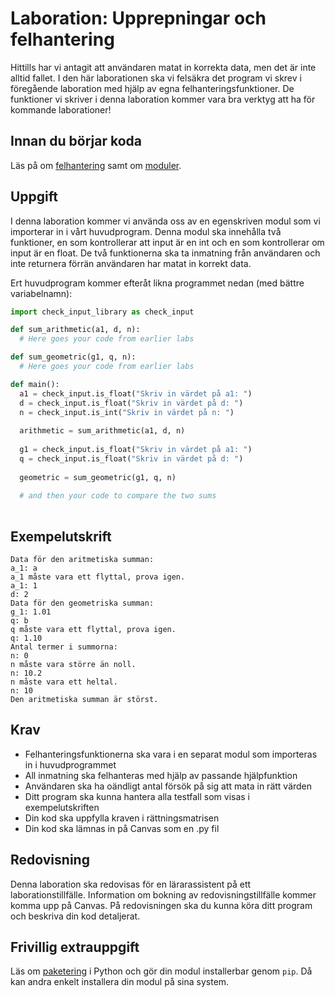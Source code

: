 # Laboration: Upprepningar och felhantering

Hittills har vi antagit att användaren matat in korrekta data, men det är inte 
alltid fallet. I den här laborationen ska vi felsäkra det program vi skrev i 
föregående laboration med hjälp av egna felhanteringsfunktioner. De funktioner 
vi skriver i denna laboration kommer vara bra verktyg att ha för kommande 
laborationer! 

## Innan du börjar koda

Läs på om [felhantering][felhantering] samt om [moduler][moduler]. 

[felhantering]: https://docs.python.org/3/tutorial/errors.html
[moduler]: https://docs.python.org/3/tutorial/modules.html#:~:text=A%20module%20is%20a%20file,global%20variable%20__name__%20.


## Uppgift

I denna laboration kommer vi använda oss av en egenskriven modul som vi 
importerar in i vårt huvudprogram. Denna modul ska innehålla två funktioner, 
en som kontrollerar att input är en int och en som kontrollerar om input är en float. 
De två funktionerna ska ta inmatning från användaren och inte returnera förrän 
användaren har matat in korrekt data. 

Ert huvudprogram kommer efteråt likna programmet nedan (med bättre variabelnamn):

```python
import check_input_library as check_input

def sum_arithmetic(a1, d, n):
  # Here goes your code from earlier labs

def sum_geometric(g1, q, n):
  # Here goes your code from earlier labs

def main():
  a1 = check_input.is_float("Skriv in värdet på a1: ")
  d = check_input.is_float("Skriv in värdet på d: ")
  n = check_input.is_int("Skriv in värdet på n: ")
  
  arithmetic = sum_arithmetic(a1, d, n)
  
  g1 = check_input.is_float("Skriv in värdet på a1: ")
  q = check_input.is_float("Skriv in värdet på d: ")
  
  geometric = sum_geometric(g1, q, n)
  
  # and then your code to compare the two sums
  
```
## Exempelutskrift
```
Data för den aritmetiska summan:
a_1: a
a_1 måste vara ett flyttal, prova igen.
a_1: 1
d: 2
Data för den geometriska summan:
g_1: 1.01
q: b
q måste vara ett flyttal, prova igen.
q: 1.10
Antal termer i summorna:
n: 0
n måste vara större än noll.
n: 10.2
n måste vara ett heltal.
n: 10
Den aritmetiska summan är störst.
```

## Krav

* Felhanteringsfunktionerna ska vara i en separat modul som importeras in i huvudprogrammet
* All inmatning ska felhanteras med hjälp av passande hjälpfunktion
* Användaren ska ha oändligt antal försök på sig att mata in rätt värden 
* Ditt program ska kunna hantera alla testfall som visas i exempelutskriften
* Din kod ska uppfylla kraven i rättningsmatrisen
* Din kod ska lämnas in på Canvas som en .py fil

## Redovisning

Denna laboration ska redovisas för en lärarassistent på ett laborationstillfälle. Information 
om bokning av redovisningstillfälle kommer komma upp på Canvas. På redovisningen ska du kunna
köra ditt program och beskriva din kod detaljerat. 

## Frivillig extrauppgift

Läs om [paketering][packaging] i Python och gör din modul installerbar 
genom `pip`. Då kan andra enkelt installera din modul på sina system.

[packaging]: https://packaging.python.org/tutorials/packaging-projects/

